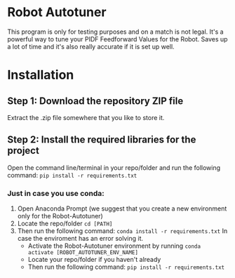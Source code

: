 # Robot Autotuner
This program is only for testing purposes and on a match is not legal. It's a powerful way to tune your PIDF Feedforward Values for the Robot. Saves up a lot of time and it's also really accurate if it is set up well.

# Installation
## Step 1: Download the repository ZIP file
Extract the .zip file somewhere that you like to store it.
## Step 2: Install the required libraries for the project
Open the command line/terminal in your repo/folder and run the following command: 
```pip install -r requirements.txt```
### Just in case you use conda:
1. Open Anaconda Prompt
(we suggest that you create a new environment only for the Robot-Autotuner)
3. Locate the repo/folder ```cd [PATH]```
4. Then run the following command: 
```conda install -r requirements.txt```
In case the enviroment has an error solving it.
    * Activate the Robot-Autotuner environment by running ```conda activate [ROBOT_AUTOTUNER_ENV_NAME]```
    * Locate your repo/folder if you haven't already
    * Then run the following command: 
    ```pip install -r requirements.txt```
